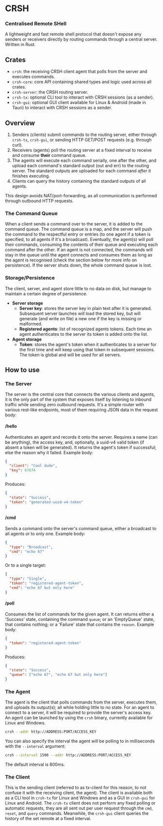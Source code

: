 # CRSH 
### Centralised Remote SHell
A lightweight and fast remote shell protocol that doesn't expose any senders or receivers directly by routing commands through a central server. Written in Rust.

## Crates
* `crsh`: the receiving CRSH client agent that polls from the server and executes commands.
* `crsh-core`: core API containing shared types and logic used across all crates.
* `crsh-server`: the CRSH routing server.
* `crsh-tx`: optional CLI tool to interact with CRSH sessions (as a sender).
* `crsh-gui`: optional GUI client available for Linux & Android (made in Tauri) to interact with CRSH sessions as a sender.

## Overview
1. Senders (clients) submit commands to the routing server, either through `crsh-tx`, `crsh-gui`, or sending HTTP GET/POST requests (e.g. through curl).
2. Receivers (agents) poll the routing server at a fixed interval to receive and consume **their** command queue.
3. The agents will execute each command serially, one after the other, and upload each command's standard output (out and err) to the routing server. The standard outputs are uploaded for each command *after* it finishes executing.
4. Clients can query the history containing the standard outputs of all agents.

This design avoids NAT/port-forwarding, as all communication is performed through outbound HTTP requests.

### The Command Queue
When a client sends a command over to the server, it is added to the command queue. The command queue is a map, and the server will push the command to the respectful entry or entries (to one agent if a token is specified, to all agents if it's a broadcast).
Eventually, the agent(s) will poll their commands, consuming the contents of their queue and executing each command after the other.
If an agent is not connected, the commands will stay in the queue until the agent connects and consumes them as long as the agent is recognised (check the section below for more info on persistence).
If the server shuts down, the whole command queue is lost.

### Storage/Persistence
The client, server, and agent store little to no data on disk, but manage to maintain a certain degree of persistence.

- **Server storage**
  * **Server key**: stores the server key in plain text after it is generated. Subsequent server launches will load the stored key, but will generate (and write on file) a new one if the key is missing or malformed.
  * **Registered agents**: list of recognized agents tokens. Each time an agent authenticates to the server its token is added onto the list.
- **Agent storage**
  * **Token**: stores the agent's token when it authenticates to a server for the first time and will keep using that token in subsequent sessions. The token is global and will be used for all servers.

## How to use
### The Server
The server is the central core that connects the various clients and agents, it is the only part of the system that exposes itself by listening to inbound traffic while sending zero outbound requests.
It's a simple router with various rest-like endpoints, most of them requiring JSON data in the request body:
#### /hello 
Authenticates an agent and records it onto the server. Requires a name (can be anything), the access key, and, optionally, a uuid-v4 valid token (if absent a token will be generated). It returns the agent's token if successful; else the reason why it failed.
Example body:
```json
{
  "client": "Cool dude",
  "key": 67674
}
```
Produces:
```json
{
  "state": "Success",
  "token": "generated-uuid-v4-token"
}
```

#### /cmd
Sends a command onto the server's command queue, either a broadcast to all agents or to only one.
Example body:
```json
{
  "type": "Broadcast",
  "cmd": "echo 67"
}
```
Or to a single target:
```json
{
  "type": "Single",
  "token": "registered-agent-token",
  "cmd": "echo 67 but only here"
}
```

#### /poll
Consumes the list of commands for the given agent. It can returns either a 'Success' state, containing the command `queue`; or an 'EmptyQueue' state, that contains nothing; or a 'Failure' state that contains the `reason`.
Example body:
```json
{
  "token": "registered-agent-token"
}
```
Produces: 
```json
{
  "state": "Success",
  "queue": ["echo 67", "echo 67 but only here"]
}
```

### The Agent
The agent is the client that polls commands from the server, executes them, and uploads its output(s); all while holding little to no state. 
For an agent to connect to a server, it will be required to provide the server's access key.
An agent can be launched by using the `crsh` binary, currently available for Linux and Windows.
```bash
crsh --addr http://ADDRESS:PORT/ACCESS_KEY
```
You can also specify the interval the agent will be polling to in milliseconds with the `--interval` argument:
```bash
crsh --interval 1500 --addr http://ADDRESS:PORT/ACCESS_KEY
```
The default interval is 800ms.

### The Client
This is the sending client (referred to as tx-client for this reason, to not confuse it with the receiving client, the agent).
The client is available both as a CLI tool in `crsh-tx` for Linux and Windows and as a GUI in `crsh-gui` for Linux and Android.
The `crsh-tx` client does not perform any fixed polling or automatic requests, they are all sent out per user request through the `cmd`, `reset`, and `query` commands. 
Meanwhile, the `crsh-gui` client queries the history of the set remote at a fixed interval.

